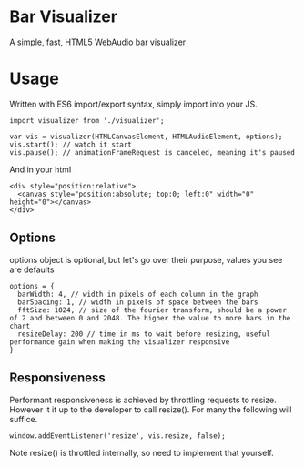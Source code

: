 # Bar Visualizer
A simple, fast, HTML5 WebAudio bar visualizer

# Usage
Written with ES6 import/export syntax, simply import into your JS.
```
import visualizer from './visualizer';

var vis = visualizer(HTMLCanvasElement, HTMLAudioElement, options);
vis.start(); // watch it start
vis.pause(); // animationFrameRequest is canceled, meaning it's paused
```
And in your html
```
<div style="position:relative">
  <canvas style="position:absolute; top:0; left:0" width="0" height="0"></canvas>
</div>
```
## Options
options object is optional, but let's go over their purpose, values you see are defaults
```
options = {
  barWidth: 4, // width in pixels of each column in the graph
  barSpacing: 1, // width in pixels of space between the bars
  fftSize: 1024, // size of the fourier transform, should be a power of 2 and between 0 and 2048. The higher the value to more bars in the chart
  resizeDelay: 200 // time in ms to wait before resizing, useful performance gain when making the visualizer responsive
}
```
## Responsiveness
Performant responsiveness is achieved by throttling requests to resize. However it it up to the developer to call resize(). For many the following will suffice.
```
window.addEventListener('resize', vis.resize, false);
```
Note resize() is throttled internally, so need to implement that yourself.
